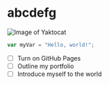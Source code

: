 # abcdefg
![Image of Yaktocat](https://octodex.github.com/images/yaktocat.png)
``` javascript
var myVar = "Hello, world!";
```


- [ ] Turn on GitHub Pages
- [ ] Outline my portfolio
- [ ] Introduce myself to the world

